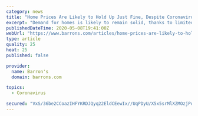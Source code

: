 ```yaml
---
category: news
title: "Home Prices Are Likely to Hold Up Just Fine, Despite Coronavirus"
excerpt: "Demand for homes is likely to remain solid, thanks to limited supply and trends in household formations among the Gen-Z crowd. But the outlook is uncertain for big urban centers like New York and Boston."
publishedDateTime: 2020-05-08T19:41:00Z
webUrl: "https://www.barrons.com/articles/home-prices-are-likely-to-hold-up-just-fine-despite-coronavirus-51588970507"
type: article
quality: 25
heat: 25
published: false

provider:
  name: Barron's
  domain: barrons.com

topics:
  - Coronavirus

secured: "VxS/36be2CCoazIHFYKRDJQyq22EldCEewIx//UqPDyU/X5x5srMlXZMOzjPqGBlbXd9s3Rw9zk1IG86uTkHkMK21k/PhMI4nveGs/DzB64Pwc+XMWvo44j1zDCRPSUKIa6rso9BfpMlzSlgTmdxFh58EuBD3C6Dk01aJ6niP+NNOUHnWSWKs0aoUqo4CNC8GgRHBlV1UPyAZ5t562Q+4tw2ow4u9f3eL9JUCLJCodY692AagJLH3JsrskCMkT0wwaXcf1qUo6NWWuFZz98fftXOPDl6dR5KAA8SFTQmh+KuXs4DUKAOD/1BRn6UOEti3j+FbBpne41BRplW8Si7CdZc313dJy8LwvuGzBeIdZ4tyIJ06pqEGF/+F7HnKXlLlX61x5Du4j2pg9xKDIAMRmMklsqGHMCoaZoVCUlqptMyzyRb0hCkxSv+Gs9EThcYIIe9qzG5zZpirm/qAyMcJ3ZLVtrlFNcMa6fYz9sloss=;7XXQLMVS04EwSAU+Bu36Ig=="
---
```



